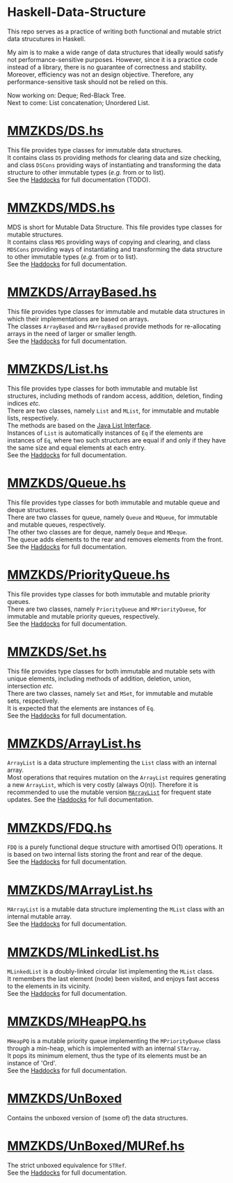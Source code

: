 # Haskell-Data-Structure
This repo serves as a practice of writing both functional and mutable strict data strucutures in Haskell.  

My aim is to make a wide range of data structures that ideally would satisfy not performance-sensitive purposes. However, since it is a practice code instead of a library, there is no guarantee of correctness and stability. Moreover, efficiency was not an design objective. Therefore, any performance-sensitive task should not be relied on this.  

Now working on: Deque; Red-Black Tree.  
Next to come: List concatenation; Unordered List.  

# [MMZKDS/DS.hs](MMZKDS/DS.hs)
This file provides type classes for immutable data structures.  
It contains class `DS` providing methods for clearing data and size checking, and class `DSCons` providing ways of instantiating and transforming the data structure to other immutable types (*e.g.* from or to list).  
See the [Haddocks](MMZKDS/DS.hs) for full documentation (TODO).  

# [MMZKDS/MDS.hs](MMZKDS/MDS.hs)
MDS is short for Mutable Data Structure. This file provides type classes for mutable structures.  
It contains class `MDS` providing ways of copying and clearing, and class `MDSCons` providing ways of instantiating and transforming the data structure to other immutable types (*e.g.* from or to list).  
See the [Haddocks](MMZKDS/MDS.hs) for full documentation.  

# [MMZKDS/ArrayBased.hs](MMZKDS/ArrayBased.hs)
This file provides type classes for immutable and mutable data structures in which their implementations are based on arrays.  
The classes `ArrayBased` and `MArrayBased` provide methods for re-allocating arrays in the need of larger or smaller length.  
See the [Haddocks](MMZKDS/ArrayBased.hs) for full documentation.  

# [MMZKDS/List.hs](MMZKDS/List.hs)
This file provides type classes for both immutable and mutable list structures, including methods of random access, addition, deletion, finding indices *etc.*   
There are two classes, namely `List` and `MList`, for immutable and mutable lists, respectively.  
The methods are based on the [Java List Interface](https://docs.oracle.com/javase/8/docs/api/java/util/List.html).  
Instances of `List` is automatically instances of `Eq` if the elements are instances of `Eq`, where two such structures are equal if and only if they have the same size and equal elements at each entry.  
See the [Haddocks](MMZKDS/List.hs) for full documentation.  

# [MMZKDS/Queue.hs](MMZKDS/Queue.hs)
This file provides type classes for both immutable and mutable queue and deque structures.  
There are two classes for queue, namely `Queue` and `MQueue`, for immutable and mutable queues, respectively.  
The other two classes are for deque, namely `Deque` and `MDeque`.  
The queue adds elements to the rear and removes elements from the front.  
See the [Haddocks](MMZKDS/Queue.hs) for full documentation.  

# [MMZKDS/PriorityQueue.hs](MMZKDS/PriorityQueue.hs)
This file provides type classes for both immutable and mutable priority queues.  
There are two classes, namely `PriorityQueue` and `MPriorityQueue`, for immutable and mutable priority queues, respectively.  
See the [Haddocks](MMZKDS/PriorityQueue.hs) for full documentation. 

# [MMZKDS/Set.hs](MMZKDS/Set.hs)
This file provides type classes for both immutable and mutable sets with unique elements, including methods of addition, deletion, union, intersection *etc.*   
There are two classes, namely `Set` and `MSet`, for immutable and mutable sets, respectively.  
It is expected that the elements are instances of `Eq`.  
See the [Haddocks](MMZKDS/Set.hs) for full documentation. 

# [MMZKDS/ArrayList.hs](MMZKDS/ArrayList.hs)
`ArrayList` is a data structure implementing the `List` class with an internal array.  
Most operations that requires mutation on the `ArrayList` requires generating a new `ArrayList`, which is very costly (always O(n)). Therefore it is recommended to use the mutable version [`MArrayList`](MMZKDS/MArrayList.hs) for frequent state updates.
See the [Haddocks](MMZKDS/ArrayList.hs) for full documentation.  

# [MMZKDS/FDQ.hs](MMZKDS/FDQ.hs)  
`FDQ` is a purely functional deque structure with amortised O(1) operations. It is based on two internal lists storing the front and rear of the deque.  
See the [Haddocks](MMZKDS/FDQ.hs) for full documentation.  

# [MMZKDS/MArrayList.hs](MMZKDS/MArrayList.hs)
`MArrayList` is a mutable data structure implementing the `MList` class with an internal mutable array.  
See the [Haddocks](MMZKDS/MArrayList.hs) for full documentation.  

# [MMZKDS/MLinkedList.hs](MMZKDS/MLinkedList.hs)
`MLinkedList` is a doubly-linked circular list implementing the `MList` class.  
It remembers the last element (node) been visited, and enjoys fast access to the elements in its vicinity.  
See the [Haddocks](MMZKDS/MLinkedList.hs) for full documentation.  

# [MMZKDS/MHeapPQ.hs](MMZKDS/MHeapPQ.hs)
`MHeapPQ` is a mutable priority queue implementing the `MPriorityQueue` class through a min-heap, which is implemented with an internal `STArray`.  
It pops its minimum element, thus the type of its elements must be an instance of 'Ord'.  
See the [Haddocks](MMZKDS/MHeapPQ.hs) for full documentation.  

# [MMZKDS/UnBoxed](MMZKDS/Unboxed/)
Contains the unboxed version of (some of) the data structures.  

# [MMZKDS/UnBoxed/MURef.hs](MMZKDS/Unboxed/MURef.hs)
The strict unboxed equivalence for `STRef`.  
See the [Haddocks](MMZKDS/Unboxed/MURef.hs) for full documentation.  
